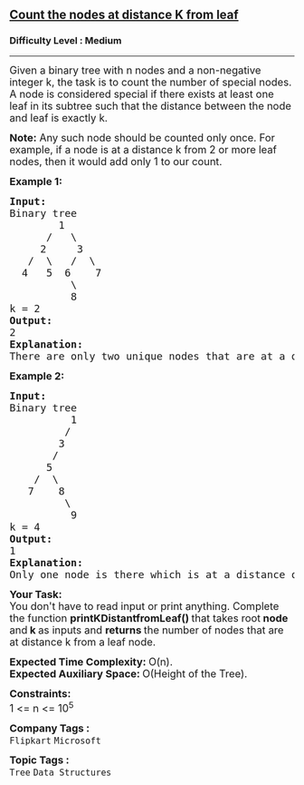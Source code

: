 <h2><a href="https://www.geeksforgeeks.org/problems/node-at-distance/1?timeMachineDate=2024-02-06">Count the nodes at distance K from leaf</a></h2><h3>Difficulty Level : Medium</h3><hr><div class="problems_problem_content__Xm_eO"><p><span style="font-size: 18px;">Given a binary tree with n nodes and a non-negative integer k, the task is to count the number of special nodes. <br>A node is considered special if there exists at least one leaf in its subtree such that the distance between the node and leaf is exactly k.<br></span></p>
<p><span style="font-size: 18px;"><strong>Note:</strong> Any such node should be counted only once. For example, if a node is at a distance k from 2 or more leaf nodes, then it would add only 1 to our count.</span></p>
<p><span style="font-size: 18px;"><strong>Example 1:</strong></span></p>
<pre><span style="font-size: 18px;"><strong>Input:</strong><br>Binary tree
        1
&nbsp;     /   \
&nbsp;    2     3
&nbsp;  /  \   /  \
&nbsp; 4   5  6    7
&nbsp;         \ 
&nbsp;         8
k = 2
<strong>Output: <br></strong>2<strong>
Explanation: <br></strong>There are only two unique nodes that are at a distance of 2 units from the leaf node. (node 3 for leaf with value 8 and node 1 for leaves with values 4, 5 and 7) Note that node 2 isn't considered for leaf with value 8 because it isn't a direct ancestor of node 8.</span>
</pre>
<p><span style="font-size: 18px;"><strong>Example 2:</strong></span></p>
<pre><span style="font-size: 18px;"><strong>Input:<br></strong>Binary tree<strong><br></strong></span><span style="font-size: 18px;"> &nbsp; &nbsp; &nbsp; &nbsp; &nbsp;1
&nbsp;        /
&nbsp;       3
&nbsp;      /
&nbsp;     5
&nbsp;   /  \
&nbsp;  7    8
         \
&nbsp;         9
k = 4
<strong>Output: <br></strong>1<strong>
Explanation: <br></strong>Only one node is there which is at a distance of 4 units from the leaf node.(node 1 for leaf with value 9) </span></pre>
<p><strong><span style="font-size: 18px;">Your Task:</span></strong><br><span style="font-size: 18px;">You don't have to read&nbsp;input or print anything. Complete the function <strong>printKDistantfromLeaf()&nbsp;</strong>that takes root<strong> node </strong>and<strong> k </strong>as inputs and <strong>returns </strong>the number of nodes that are at distance k from a leaf node.&nbsp;</span></p>
<p dir="ltr"><span style="font-size: 18px;"><strong>Expected Time Complexity: </strong>O(n).<br><strong>Expected Auxiliary Space: </strong>O(Height of the Tree).</span></p>
<p><span style="font-size: 18px;"><strong>Constraints:</strong><br>1 &lt;= n &lt;= 10<sup>5</sup></span></p></div><p><span style=font-size:18px><strong>Company Tags : </strong><br><code>Flipkart</code>&nbsp;<code>Microsoft</code>&nbsp;<br><p><span style=font-size:18px><strong>Topic Tags : </strong><br><code>Tree</code>&nbsp;<code>Data Structures</code>&nbsp;